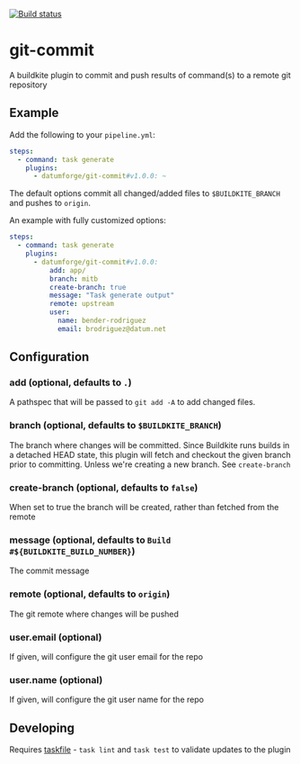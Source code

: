 [![Build status](https://badge.buildkite.com/7eca2ecc8cd4f571e1c2e26000c51030c808e7bca6b9b25e42.svg)](https://buildkite.com/datum/git-commit-buildkite-plugin)

# git-commit

A buildkite plugin to commit and push results of command(s) to a remote git repository

## Example

Add the following to your `pipeline.yml`:

```yml
steps:
  - command: task generate
    plugins:
      - datumforge/git-commit#v1.0.0: ~
```

The default options commit all changed/added files to `$BUILDKITE_BRANCH` and pushes to `origin`.

An example with fully customized options:

```yml
steps:
  - command: task generate
    plugins:
      - datumforge/git-commit#v1.0.0:
          add: app/
          branch: mitb
          create-branch: true
          message: "Task generate output"
          remote: upstream
          user:
            name: bender-rodriguez
            email: brodriguez@datum.net
```

## Configuration

### add (optional, defaults to `.`)

A pathspec that will be passed to `git add -A` to add changed files.

### branch (optional, defaults to `$BUILDKITE_BRANCH`)

The branch where changes will be committed. Since Buildkite runs builds in a detached HEAD state, this plugin will fetch and checkout the given branch prior to committing. Unless we're creating a new branch. See `create-branch`

### create-branch (optional, defaults to `false`)

When set to true the branch will be created, rather than fetched from the remote

### message (optional, defaults to `Build #${BUILDKITE_BUILD_NUMBER}`)

The commit message

### remote (optional, defaults to `origin`)

The git remote where changes will be pushed

### user.email (optional)

If given, will configure the git user email for the repo

### user.name (optional)

If given, will configure the git user name for the repo

## Developing

Requires [taskfile](https://taskfile.dev/installation/) - `task lint` and `task test` to validate updates to the plugin